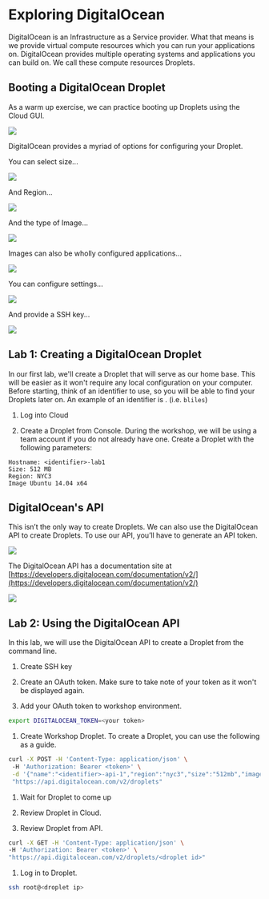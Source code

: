 # Exploring DigitalOcean

DigitalOcean is an Infrastructure as a Service provider. What that means is we provide virtual compute resources which you can run your applications on. DigitalOcean provides multiple operating systems and applications you can build on. We call these compute resources Droplets. 

## Booting a DigitalOcean Droplet

As a warm up exercise, we can practice booting up Droplets using the Cloud GUI.

![](images/create_droplet.png)

DigitalOcean provides a myriad of options for configuring your Droplet.

You can select size...

![](images/size.png)

And Region...

![](images/region.png)

And the type of Image...

![](images/image-dist.png)

Images can also be wholly configured applications...

![](images/image-app.png)

You can configure settings...

![](images/settings.png)

And provide a SSH key...

![](images/ssh-keys.png)

## Lab 1: Creating a DigitalOcean Droplet

In our first lab, we'll create a Droplet that will serve as our home base. This will be easier as it won't require any local configuration on your computer. Before starting, think of an identifier to use, so you will be able to find your Droplets later on. An example of an identifier is <first initial><last name>. (i.e. `bliles`)

1. Log into Cloud

1. Create a Droplet from Console. During the workshop, we will be using a team account if you do not already have one. Create a Droplet with the following parameters: 
```
Hostname: <identifier>-lab1
Size: 512 MB
Region: NYC3
Image Ubuntu 14.04 x64
```


## DigitalOcean's API

This isn’t the only way to create Droplets. We can also use the DigitalOcean API to create Droplets. To use our API, you’ll have to generate an API token.

![](images/token.png)

The DigitalOcean API has a documentation site at [https://developers.digitalocean.com/documentation/v2/](https://developers.digitalocean.com/documentation/v2/)

![](images/api-home.png)

## Lab 2: Using the DigitalOcean API

In this lab, we will use the DigitalOcean API to create a Droplet from the command line.

1. Create SSH key

1. Create an OAuth token. Make sure to take note of your token as it won't be displayed again.

1. Add your OAuth token to workshop environment.
```sh
export DIGITALOCEAN_TOKEN=<your token>
```

1. Create Workshop Droplet. To create a Droplet, you can use the following as a guide.
```sh
curl -X POST -H 'Content-Type: application/json' \ 
 -H 'Authorization: Bearer <token>' \
 -d '{"name":"<identifier>-api-1","region":"nyc3","size":"512mb","image":"ubuntu-14-04-x64"}' \
 "https://api.digitalocean.com/v2/droplets"
```

1. Wait for Droplet to come up

1. Review Droplet in Cloud.

1. Review Droplet from API.
```sh
curl -X GET -H 'Content-Type: application/json' \
-H 'Authorization: Bearer <token>' \
"https://api.digitalocean.com/v2/droplets/<droplet id>"
```

1. Log in to Droplet.
```sh
ssh root@<droplet ip>
```
